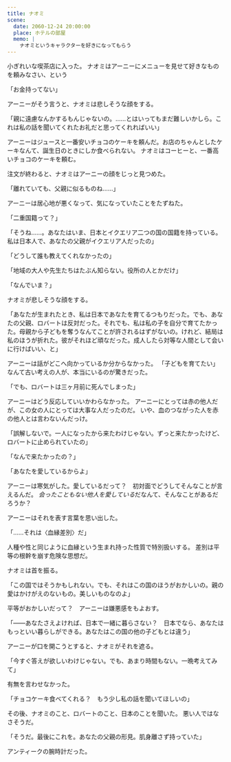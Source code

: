 ```yaml
---
title: ナオミ
scene:
  date: 2060-12-24 20:00:00
  place: ホテルの部屋
  memo: |
    ナオミというキャラクターを好きになってもらう
---
```


小ぎれいな喫茶店に入った。
ナオミはアーニーにメニューを見せて好きなものを頼みなさい、という

「お金持ってない」

アーニーがそう言うと、ナオミは悲しそうな顔をする。

「親に遠慮なんかするもんじゃないの。……とはいってもまだ難しいかしら。これは私の話を聞いてくれたお礼だと思ってくれればいい」

アーニーはジュースと一番安いチョコのケーキを頼んだ。お店のちゃんとしたケーキなんて、誕生日のときにしか食べられない。
ナオミはコーヒーと、一番高いチョコのケーキを頼む。

注文が終わると、ナオミはアーニーの顔をじっと見つめた。

「離れていても、父親に似るものね……」

アーニーは居心地が悪くなって、気になっていたことをたずねた。

「二重国籍って？」

「そうね……。あなたはいま、日本とイクエリア二つの国の国籍を持っている。私は日本人で、あなたの父親がイクエリア人だったの」

「どうして誰も教えてくれなかったの」

「地域の大人や先生たちはたぶん知らない。役所の人とかだけ」

「なんでいま？」

ナオミが悲しそうな顔をする。

「あなたが生まれたとき、私は日本であなたを育てるつもりだった。でも、あなたの父親、ロバートは反対だった。それでも、私は私の子を自分で育てたかった。母親から子どもを奪うなんてことが許されるはずがないの。けれど、結局は私のほうが折れた。彼がそれほど頑なだった。成人したら対等な人間として会いに行けばいい、と」

アーニーは話がどこへ向かっているか分からなかった。
「子どもを育てたい」なんて古い考えの人が、本当にいるのが驚きだった。

「でも、ロバートは三ヶ月前に死んでしまった」

アーニーはどう反応していいかわらなかった。
アーニーにとっては赤の他人だが、この女の人にとっては大事な人だったのだ。
いや、血のつながった人を赤の他人とは言わないんだっけ。

「誤解しないで。一人になったから来たわけじゃない。ずっと来たかったけど、ロバートに止められていたの」

「なんで来たかったの？」

「あなたを愛しているからよ」

アーニーは寒気がした。愛しているだって？　初対面でどうしてそんなことが言えるんだ。
*会ったこともない他人を愛している*だなんて、そんなことがあるだろうか？

アーニーはそれを表す言葉を思い出した。

「……それは〈血縁差別〉だ」

人種や性と同じように血縁という生まれ持った性質で特別扱いする。
差別は平等の根幹を崩す危険な思想だ。

ナオミは首を振る。

「この国ではそうかもしれない。でも、それはこの国のほうがおかしいの。親の愛はかけがえのないもの。美しいものなのよ」

平等がおかしいだって？　アーニーは嫌悪感をもよおす。

「――あなたさえよければ、日本で一緒に暮らさない？　日本でなら、あなたはもっといい暮らしができる。あなたはこの国の他の子どもとは違う」

アーニーが口を開こうとすると、ナオミがそれを遮る。

「今すぐ答えが欲しいわけじゃない。でも、あまり時間もない。一晩考えてみて」

有無を言わせなかった。

「チョコケーキ食べてくれる？　もう少し私の話を聞いてほしいの」

その後、ナオミのこと、ロバートのこと、日本のことを聞いた。
悪い人ではなさそうだ。

「そうだ。最後にこれを。あなたの父親の形見。肌身離さず持っていた」

アンティークの腕時計だった。

